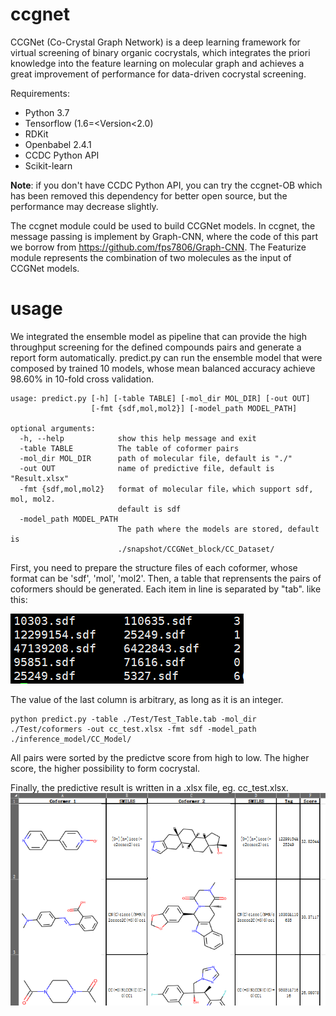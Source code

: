 # ccgnet
CCGNet (Co-Crystal Graph Network) is a deep learning framework for virtual screening of binary organic cocrystals, which integrates the priori knowledge into the feature learning on molecular graph and achieves a great improvement of performance for data-driven cocrystal screening.

Requirements:
* Python 3.7
* Tensorflow (1.6=<Version<2.0)
* RDKit
* Openbabel 2.4.1
* CCDC Python API 
* Scikit-learn

**Note**: if you don't have CCDC Python API, you can try the ccgnet-OB which has been removed this dependency for better open source, but the performance may decrease slightly.

The ccgnet module could be used to build CCGNet models. In ccgnet, the message passing is implement by Graph-CNN, where the code of this part we borrow from https://github.com/fps7806/Graph-CNN. The Featurize module represents the combination of two molecules as the input of CCGNet models.
# usage
We integrated the ensemble model as pipeline that can provide the high throughput screening for the defined compounds pairs and generate a report form automatically. 
predict.py can run the ensemble model that were composed by trained 10 models, whose mean balanced accuracy achieve 98.60% in 10-fold cross validation.
~~~
usage: predict.py [-h] [-table TABLE] [-mol_dir MOL_DIR] [-out OUT]
                  [-fmt {sdf,mol,mol2}] [-model_path MODEL_PATH]

optional arguments:
  -h, --help            show this help message and exit
  -table TABLE          The table of coformer pairs
  -mol_dir MOL_DIR      path of molecular file, default is "./"
  -out OUT              name of predictive file, default is "Result.xlsx"
  -fmt {sdf,mol,mol2}   format of molecular file，which support sdf, mol, mol2.
                        default is sdf
  -model_path MODEL_PATH
                        The path where the models are stored, default is
                        ./snapshot/CCGNet_block/CC_Dataset/
~~~
First, you need to prepare the structure files of each coformer, whose format can be 'sdf', 'mol', 'mol2'.
Then, a table that reprensents the pairs of coformers should be generated. Each item in line is separated by "tab". like this:

![image](https://github.com/Saoge123/ccgnet/blob/main/img/table-example.png)

The value of the last column is arbitrary, as long as it is an integer. 

~~~
python predict.py -table ./Test/Test_Table.tab -mol_dir ./Test/coformers -out cc_test.xlsx -fmt sdf -model_path ./inference_model/CC_Model/
~~~
All pairs were sorted by the predictve score from high to low. The higher score, the higher possibility to form cocrystal.

Finally, the predictive result is written in a .xlsx file, eg. cc_test.xlsx. 
![image](https://github.com/Saoge123/ccgnet/blob/main/img/xlsx.png)
